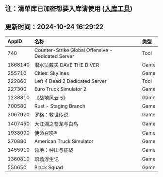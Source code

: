 ## 注：清单库已加密想要入库请使用 ([入库工具](https://github.com/BlankTMing/ManifestAutoUpdate/releases))

## 更新时间：2024-10-24 16:29:22
| AppID | 名称 | 类型  |
| :-------------------- | :----------------------------- | :----------- |
| 740 | Counter-Strike Global Offensive - Dedicated Server| Tool |
| 1868140 | 潜水员戴夫 DAVE THE DIVER| Game |
| 255710 | Cities: Skylines| Game |
| 222860 | Left 4 Dead 2 Dedicated Server| Tool |
| 227300 | Euro Truck Simulator 2| Game |
| 1238810 | 《战地风云 5》| Game |
| 700580 | Rust - Staging Branch| Game |
| 2067920 | 罗格：救世传说| Game |
| 1407450 | 大江湖之苍龙与白鸟| Game |
| 1938090 | 使命召唤®| Game |
| 270880 | American Truck Simulator| Game |
| 1455910 | 领地：种田与征战| Game |
| 1360810 | 职场浮生记| Game |
| 550650 | Black Squad| Game |
